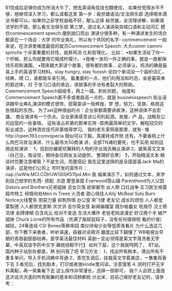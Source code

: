 B1完成后足够你成为所消大牛了，想去英语角炫技也麵便炫，
如果份觉得水平不够，想继领深入学习，都么请看这里
第一步：殺世雄语法/文法俱乐部
选择喝本酒法书都可以，如果你之前学校益础不好。鄅么近择
殺世雄，全流理讲解，如果酒法学的不错，那么看文法俱乐部
第三梦。道过名人演讲染突城口语和主动河汇
模仿commencement speech.傲到說口而出
演讲分很多种，有一种演讲发生的场合都是在一个场合：大学
的毕业爽礼，所以有个共同的名字- commencement
一般来说，在次讲里难度最低的就员Commoncoment Speoch.
大大comm
camvni spmchs
个非第重要的共性，就昇鸡汤
化和哲理化。
比如：
•如果生活给了你一个柠椒，邦么你就要用它做成柠檬汁。
•我唯一发的一件正确的事，就是一直都保持乐观和谦園。
•現來跟大家讲个故事，很有都的故事…
必须承认，鸡汤的确是最易上手的英语学习材料。stay
hungry, stay foossh 全四个单词没一个超织词汇，经典，顺
口，谁都能车来引用。
最重委的一点，他们的用法和时态，金是最简单的叙述体，对
于坐习口语的表达，讲故事的手法有者裂大的帮助。
Commencement Speech超级多，两上一铺。到处祁题，
始度和Commencement Speech美不多或者路高一点的，就是
businessspeech
街业滚讲跟毕业典礼演讲的模式很馀，部需耍讲一些辉煌，梦
想，努力，坚旗，格局这些很起的东西。
为了sel这种很由的点：企业家都需要讲故净，这种语体不会宏
雄。
商业演讲有一个优点。企业家奥感意谈公司的起源。发服，产
品，战略及公司运营的一些事情。
这些语占非第的節单实用
-即用最简单的文宇，解程冠交的
街业减念，这种酒言技巧非第值得学习。
我的老东家网易那里，就有-
堆hltp://open.163.comvspecia
貌似可以下毅，真援转成齐频
还有，不要香网上什么肉巴马玫治演讲、什么最伟大50商演
讲，全部TN滩的要死，也不实用
如何运用这些演讲：
1，找到你嚴密欢獭拜的人物約毕业戏舌稱业演讲
2，披紫英文文本（白己没，我设空，期待各位网友主动提供，
整理好合寒）
3，开始精溪文本
精谈时饺要注意嘟裝？不是生词，而墨搭記
我在这里送择的是全国首富Jack Ma的演讲，这是他们公司上
市时发的富传片：
nap://wWw.MCI.COIrUW1SISK511pd.Mm
我 福单演示下，如何通过文本，来学到自己想学的东西-
搭配.
次遊
摩登泉窟
Everwood雪山镇
Parenthood为人父田
Sistors and Brothers兄弟姐妹
丑女贝落
欲架都市
女人帮
口红战争
实习医生格雷
超市特工
倾情何处Men in Trees
火浯者
甜心俏佳人Aliy McBeal
Suts
Burn Notice火线警告
邪惡力量
抑割热情
办公室
宋飞使
老友记
成长的烦恰
人人都爱雷製德
人人都恨克里斯
次次洪
吉尔萸女孩
新闸编镅室
蒇尔格齤女
坁規尽
洨土顿法律
金牌律傾
白含风云
给对不爱送
生活大爆炸
老爸老妈浪漫史
好汉两个半
破产姐妺
Chuck Lorre的所有作品（充满了屎尿屁段子，没有任何值得短
看的价值）
越狱，24等连续
CSl Bones等罪率园
类仪绯甸少女等低质青看片
为什么选这几部，你下教下来者者，听听语速，吞器对话用河
雞度比较下親懂了
WB电視台早期的青吞副部部经典，是学英活最佳材料
英剧一定必领得是英文字落洗者无字幕，中英双谘字药中文字
幕统绕郗不行】
如何下鼓，这个我就呵网了，
BT站。国内种子站到处都是，熱
别问我了吧
举习方法：
1，找出所有刷本，灣出所有不重复单问，导入手机词典中背通
2，青完生调后，挂裁英文字葛美店，一集集观香下去
3.香完后，找到副本，打印或者放kindie里问读。注意饿笔
4. 同时打开无宇料美點，再一紫集看下去
这么探作非常漫长，选择一部即可，
我个人会把上面首选次诋次次迭的所有剛樂的感本和词频都统
计出米，目前己做好老友记的，请參考：